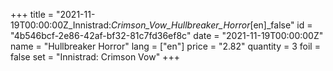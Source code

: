 +++
title = "2021-11-19T00:00:00Z_Innistrad:_Crimson_Vow_Hullbreaker_Horror_[en]_false"
id = "4b546bcf-2e86-42af-bf32-81c7fd36ef8c"
date = "2021-11-19T00:00:00Z"
name = "Hullbreaker Horror"
lang = ["en"]
price = "2.82"
quantity = 3
foil = false
set = "Innistrad: Crimson Vow"
+++
